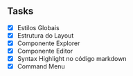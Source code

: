## Tasks

- [x] Estilos Globais
- [x] Estrutura do Layout
- [x] Componente Explorer
- [x] Componente Editor
- [x] Syntax Highlight no código markdown
- [x] Command Menu